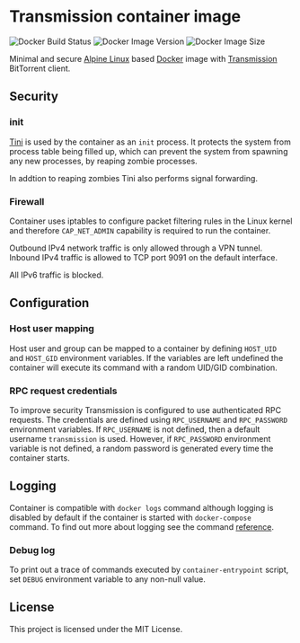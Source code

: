 # Transmission container image

![Docker Build Status](https://img.shields.io/docker/cloud/build/0x022b/transmission?style=flat-square)
![Docker Image Version](https://img.shields.io/docker/v/0x022b/transmission?sort=semver&style=flat-square)
![Docker Image Size](https://img.shields.io/docker/image-size/0x022b/transmission?sort=semver&style=flat-square)

Minimal and secure [Alpine Linux][alpine] based [Docker][docker] image with
[Transmission][transmission] BitTorrent client.

## Security

### init

[Tini][tini] is used by the container as an `init` process. It protects the system
from process table being filled up, which can prevent the system from spawning any
new processes, by reaping zombie processes.

In addtion to reaping zombies Tini also performs signal forwarding.

### Firewall

Container uses iptables to configure packet filtering rules in the Linux kernel
and therefore `CAP_NET_ADMIN` capability is required to run the container.

Outbound IPv4 network traffic is only allowed through a VPN tunnel. Inbound IPv4
traffic is allowed to TCP port 9091 on the default interface.

All IPv6 traffic is blocked.

## Configuration

### Host user mapping

Host user and group can be mapped to a container by defining `HOST_UID` and
`HOST_GID` environment variables. If the variables are left undefined the
container will execute its command with a random UID/GID combination.

### RPC request credentials

To improve security Transmission is configured to use authenticated RPC
requests. The credentials are defined using `RPC_USERNAME` and `RPC_PASSWORD`
environment variables. If `RPC_USERNAME` is not defined, then a default username
`transmission` is used. However, if `RPC_PASSWORD` environment variable is not
defined, a random password is generated every time the container starts.

## Logging

Container is compatible with `docker logs` command although logging is disabled
by default if the container is started with `docker-compose` command. To find
out more about logging see the command [reference][docker-logs].

### Debug log

To print out a trace of commands executed by `container-entrypoint` script,
set `DEBUG` environment variable to any non-null value.

## License

This project is licensed under the MIT License.

[alpine]: https://alpinelinux.org/
[docker]: https://www.docker.com/
[transmission]: https://transmissionbt.com/
[docker-logs]: https://docs.docker.com/engine/reference/commandline/logs/
[tini]: https://github.com/krallin/tini
